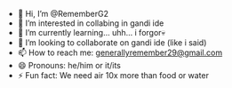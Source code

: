 - 👋 Hi, I’m @RememberG2
- 👀 I’m interested in collabing in gandi ide
- 🌱 I’m currently learning... uhh... i forgor💀
- 💞️ I’m looking to collaborate on gandi ide (like i said)
- 📫 How to reach me: generallyremember29@gmail.com
- 😄 Pronouns: he/him or it/its
- ⚡ Fun fact: We need air 10x more than food or water

<!---
RememberG2/RememberGenerally is a ✨ special ✨ repository because its `README.md` (this file) appears on your GitHub profile.
You can click the Preview link to take a look at your changes.
--->
